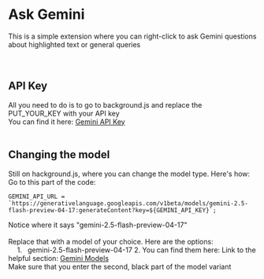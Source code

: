 # Ask Gemini
This is a simple extension where you can right-click to ask Gemini questions about highlighted text or general queries <br><br><br>

## API Key
All you need to do is to go to background.js and replace the PUT_YOUR_KEY with your API key
<br>
You can find it here: [Gemini API Key](https://aistudio.google.com/app/apikey)
<br>
<br>
## Changing the model
Still on hackground.js, where you can change the model type. Here's how:
Go to this part of the code:
```
GEMINI_API_URL = `https://generativelanguage.googleapis.com/v1beta/models/gemini-2.5-flash-preview-04-17:generateContent?key=${GEMINI_API_KEY}`;
```
Notice where it says "gemini-2.5-flash-preview-04-17"<br><br>
Replace that with a model of your choice. Here are the options:<br>
&emsp; 1. &nbsp; gemini-2.5-flash-preview-04-17
2. 
You can find them here: Link to the helpful section: [Gemini Models](https://ai.google.dev/gemini-api/docs/models)  
Make sure that you enter the second, black part of the model variant
